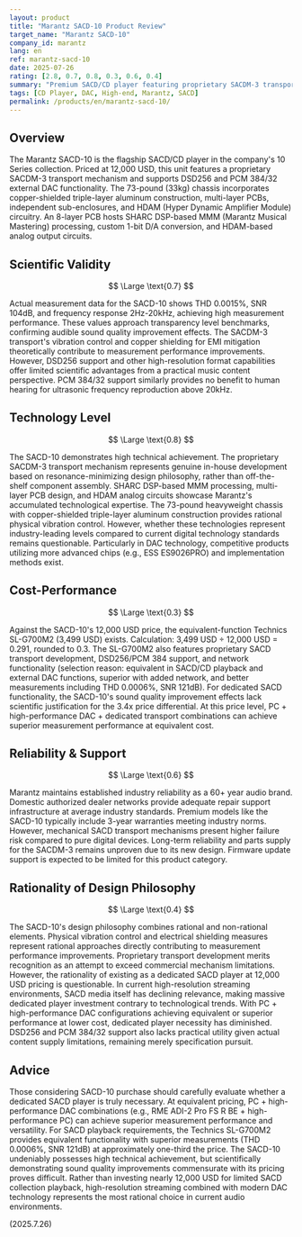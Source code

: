 ```yaml
---
layout: product
title: "Marantz SACD-10 Product Review"
target_name: "Marantz SACD-10"
company_id: marantz
lang: en
ref: marantz-sacd-10
date: 2025-07-26
rating: [2.8, 0.7, 0.8, 0.3, 0.6, 0.4]
summary: "Premium SACD/CD player featuring proprietary SACDM-3 transport. While technically accomplished, cost-performance concerns and questionable dedicated player necessity challenge its value proposition."
tags: [CD Player, DAC, High-end, Marantz, SACD]
permalink: /products/en/marantz-sacd-10/
---
```

## Overview

The Marantz SACD-10 is the flagship SACD/CD player in the company's 10 Series collection. Priced at 12,000 USD, this unit features a proprietary SACDM-3 transport mechanism and supports DSD256 and PCM 384/32 external DAC functionality. The 73-pound (33kg) chassis incorporates copper-shielded triple-layer aluminum construction, multi-layer PCBs, independent sub-enclosures, and HDAM (Hyper Dynamic Amplifier Module) circuitry. An 8-layer PCB hosts SHARC DSP-based MMM (Marantz Musical Mastering) processing, custom 1-bit D/A conversion, and HDAM-based analog output circuits.

## Scientific Validity

$$ \Large \text{0.7} $$

Actual measurement data for the SACD-10 shows THD 0.0015%, SNR 104dB, and frequency response 2Hz-20kHz, achieving high measurement performance. These values approach transparency level benchmarks, confirming audible sound quality improvement effects. The SACDM-3 transport's vibration control and copper shielding for EMI mitigation theoretically contribute to measurement performance improvements. However, DSD256 support and other high-resolution format capabilities offer limited scientific advantages from a practical music content perspective. PCM 384/32 support similarly provides no benefit to human hearing for ultrasonic frequency reproduction above 20kHz.

## Technology Level

$$ \Large \text{0.8} $$

The SACD-10 demonstrates high technical achievement. The proprietary SACDM-3 transport mechanism represents genuine in-house development based on resonance-minimizing design philosophy, rather than off-the-shelf component assembly. SHARC DSP-based MMM processing, multi-layer PCB design, and HDAM analog circuits showcase Marantz's accumulated technological expertise. The 73-pound heavyweight chassis with copper-shielded triple-layer aluminum construction provides rational physical vibration control. However, whether these technologies represent industry-leading levels compared to current digital technology standards remains questionable. Particularly in DAC technology, competitive products utilizing more advanced chips (e.g., ESS ES9026PRO) and implementation methods exist.

## Cost-Performance

$$ \Large \text{0.3} $$

Against the SACD-10's 12,000 USD price, the equivalent-function Technics SL-G700M2 (3,499 USD) exists. Calculation: 3,499 USD ÷ 12,000 USD = 0.291, rounded to 0.3. The SL-G700M2 also features proprietary SACD transport development, DSD256/PCM 384 support, and network functionality (selection reason: equivalent in SACD/CD playback and external DAC functions, superior with added network, and better measurements including THD 0.0006%, SNR 121dB). For dedicated SACD functionality, the SACD-10's sound quality improvement effects lack scientific justification for the 3.4x price differential. At this price level, PC + high-performance DAC + dedicated transport combinations can achieve superior measurement performance at equivalent cost.

## Reliability & Support

$$ \Large \text{0.6} $$

Marantz maintains established industry reliability as a 60+ year audio brand. Domestic authorized dealer networks provide adequate repair support infrastructure at average industry standards. Premium models like the SACD-10 typically include 3-year warranties meeting industry norms. However, mechanical SACD transport mechanisms present higher failure risk compared to pure digital devices. Long-term reliability and parts supply for the SACDM-3 remains unproven due to its new design. Firmware update support is expected to be limited for this product category.

## Rationality of Design Philosophy

$$ \Large \text{0.4} $$

The SACD-10's design philosophy combines rational and non-rational elements. Physical vibration control and electrical shielding measures represent rational approaches directly contributing to measurement performance improvements. Proprietary transport development merits recognition as an attempt to exceed commercial mechanism limitations. However, the rationality of existing as a dedicated SACD player at 12,000 USD pricing is questionable. In current high-resolution streaming environments, SACD media itself has declining relevance, making massive dedicated player investment contrary to technological trends. With PC + high-performance DAC configurations achieving equivalent or superior performance at lower cost, dedicated player necessity has diminished. DSD256 and PCM 384/32 support also lacks practical utility given actual content supply limitations, remaining merely specification pursuit.

## Advice

Those considering SACD-10 purchase should carefully evaluate whether a dedicated SACD player is truly necessary. At equivalent pricing, PC + high-performance DAC combinations (e.g., RME ADI-2 Pro FS R BE + high-performance PC) can achieve superior measurement performance and versatility. For SACD playback requirements, the Technics SL-G700M2 provides equivalent functionality with superior measurements (THD 0.0006%, SNR 121dB) at approximately one-third the price. The SACD-10 undeniably possesses high technical achievement, but scientifically demonstrating sound quality improvements commensurate with its pricing proves difficult. Rather than investing nearly 12,000 USD for limited SACD collection playback, high-resolution streaming combined with modern DAC technology represents the most rational choice in current audio environments.

(2025.7.26)
